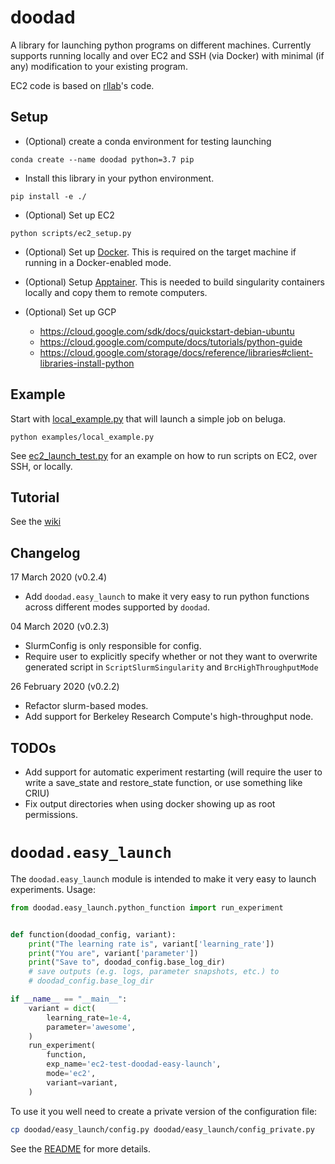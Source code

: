 # doodad


A library for launching python programs on different machines. Currently supports running locally and over EC2 and SSH (via Docker) with minimal (if any) modification to your existing program.

EC2 code is based on [rllab](https://github.com/rll/rllab/)'s code.


## Setup

- (Optional) create a conda environment for testing launching

```
conda create --name doodad python=3.7 pip
```

- Install this library in your python environment.

```
pip install -e ./
```

- (Optional) Set up EC2
```
python scripts/ec2_setup.py
```

- (Optional) Set up [Docker](https://docs.docker.com/engine/installation/). This is required on the target machine if running in a Docker-enabled mode.

- (Optional) Setup [Apptainer](https://apptainer.org/docs/admin/main/installation.html). This is needed to build singularity containers locally and copy them to remote computers.

- (Optional) Set up GCP
  - https://cloud.google.com/sdk/docs/quickstart-debian-ubuntu
  - https://cloud.google.com/compute/docs/tutorials/python-guide
  - https://cloud.google.com/storage/docs/reference/libraries#client-libraries-install-python


## Example

Start with [local_example.py](example/local_example.py) that will launch a simple job on beluga.

```
python examples/local_example.py
```

See [ec2_launch_test.py](https://github.com/justinjfu/doodad/blob/master/examples/ec2_launch/ec2_launch_test.py) for an example on how to run scripts on EC2, over SSH, or locally.



## Tutorial

See the [wiki](https://github.com/justinjfu/doodad/wiki/Home)

## Changelog
17 March 2020 (v0.2.4)
 - Add `doodad.easy_launch` to make it very easy to run python functions across different modes supported by `doodad`.

04 March 2020 (v0.2.3)
 - SlurmConfig is only responsible for config.
 - Require user to explicitly specify whether or not they want to overwrite generated script in `ScriptSlurmSingularity` and `BrcHighThroughputMode`

26 February 2020 (v0.2.2)
 - Refactor slurm-based modes.
 - Add support for Berkeley Research Compute's high-throughput node.

## TODOs
- Add support for automatic experiment restarting (will require the user to write a save_state and restore_state function, or use something like CRIU)
- Fix output directories when using docker showing up as root permissions.

# `doodad.easy_launch`
The `doodad.easy_launch` module is intended to make it very easy to launch experiments. Usage:

```python
from doodad.easy_launch.python_function import run_experiment


def function(doodad_config, variant):
    print("The learning rate is", variant['learning_rate'])
    print("You are", variant['parameter'])
    print("Save to", doodad_config.base_log_dir)
    # save outputs (e.g. logs, parameter snapshots, etc.) to
    # doodad_config.base_log_dir

if __name__ == "__main__":
    variant = dict(
        learning_rate=1e-4,
        parameter='awesome',
    )
    run_experiment(
        function,
        exp_name='ec2-test-doodad-easy-launch',
        mode='ec2',
        variant=variant,
    )

```

To use it you well need to create a private version of the configuration file:
```bash
cp doodad/easy_launch/config.py doodad/easy_launch/config_private.py
```

See the [README](doodad/easy_launch/README.md) for more details.

